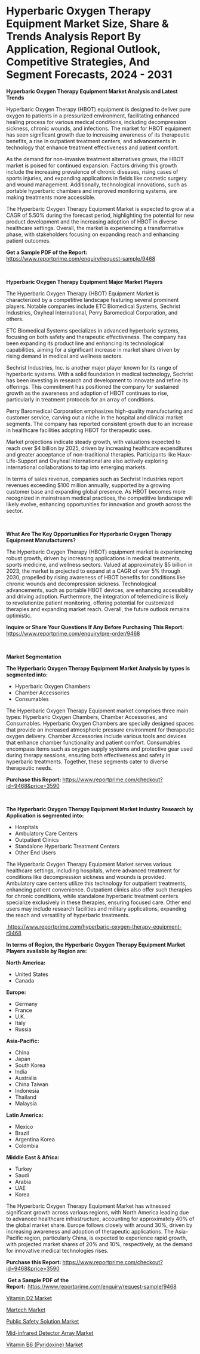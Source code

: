 <p><h1>Hyperbaric Oxygen Therapy Equipment Market Size, Share & Trends Analysis Report By Application, Regional Outlook, Competitive Strategies, And Segment Forecasts, 2024 - 2031</h1></p><p><strong>Hyperbaric Oxygen Therapy Equipment Market Analysis and Latest Trends</strong></p>
<p><p>Hyperbaric Oxygen Therapy (HBOT) equipment is designed to deliver pure oxygen to patients in a pressurized environment, facilitating enhanced healing process for various medical conditions, including decompression sickness, chronic wounds, and infections. The market for HBOT equipment has seen significant growth due to increasing awareness of its therapeutic benefits, a rise in outpatient treatment centers, and advancements in technology that enhance treatment effectiveness and patient comfort.</p><p>As the demand for non-invasive treatment alternatives grows, the HBOT market is poised for continued expansion. Factors driving this growth include the increasing prevalence of chronic diseases, rising cases of sports injuries, and expanding applications in fields like cosmetic surgery and wound management. Additionally, technological innovations, such as portable hyperbaric chambers and improved monitoring systems, are making treatments more accessible.</p><p>The Hyperbaric Oxygen Therapy Equipment Market is expected to grow at a CAGR of 5.50% during the forecast period, highlighting the potential for new product development and the increasing adoption of HBOT in diverse healthcare settings. Overall, the market is experiencing a transformative phase, with stakeholders focusing on expanding reach and enhancing patient outcomes.</p></p>
<p><strong>Get a Sample PDF of the Report:&nbsp;</strong> <a href="https://www.reportprime.com/enquiry/request-sample/9468">https://www.reportprime.com/enquiry/request-sample/9468</a></p>
<p>&nbsp;</p>
<p><strong>Hyperbaric Oxygen Therapy Equipment Major Market Players</strong></p>
<p><p>The Hyperbaric Oxygen Therapy (HBOT) Equipment Market is characterized by a competitive landscape featuring several prominent players. Notable companies include ETC Biomedical Systems, Sechrist Industries, Oxyheal International, Perry Baromedical Corporation, and others. </p><p>ETC Biomedical Systems specializes in advanced hyperbaric systems, focusing on both safety and therapeutic effectiveness. The company has been expanding its product line and enhancing its technological capabilities, aiming for a significant increase in market share driven by rising demand in medical and wellness sectors.</p><p>Sechrist Industries, Inc. is another major player known for its range of hyperbaric systems. With a solid foundation in medical technology, Sechrist has been investing in research and development to innovate and refine its offerings. This commitment has positioned the company for sustained growth as the awareness and adoption of HBOT continues to rise, particularly in treatment protocols for an array of conditions.</p><p>Perry Baromedical Corporation emphasizes high-quality manufacturing and customer service, carving out a niche in the hospital and clinical market segments. The company has reported consistent growth due to an increase in healthcare facilities adopting HBOT for therapeutic uses.</p><p>Market projections indicate steady growth, with valuations expected to reach over $4 billion by 2025, driven by increasing healthcare expenditures and greater acceptance of non-traditional therapies. Participants like Haux-Life-Support and Oxyheal International are also actively exploring international collaborations to tap into emerging markets.</p><p>In terms of sales revenue, companies such as Sechrist Industries report revenues exceeding $100 million annually, supported by a growing customer base and expanding global presence. As HBOT becomes more recognized in mainstream medical practices, the competitive landscape will likely evolve, enhancing opportunities for innovation and growth across the sector.</p></p>
<p>&nbsp;</p>
<p><strong>What Are The Key Opportunities For Hyperbaric Oxygen Therapy Equipment Manufacturers?</strong></p>
<p><p>The Hyperbaric Oxygen Therapy (HBOT) equipment market is experiencing robust growth, driven by increasing applications in medical treatments, sports medicine, and wellness sectors. Valued at approximately $5 billion in 2023, the market is projected to expand at a CAGR of over 5% through 2030, propelled by rising awareness of HBOT benefits for conditions like chronic wounds and decompression sickness. Technological advancements, such as portable HBOT devices, are enhancing accessibility and driving adoption. Furthermore, the integration of telemedicine is likely to revolutionize patient monitoring, offering potential for customized therapies and expanding market reach. Overall, the future outlook remains optimistic.</p></p>
<p><strong>Inquire or Share Your Questions If Any Before Purchasing This Report:</strong> <a href="https://www.reportprime.com/enquiry/pre-order/9468">https://www.reportprime.com/enquiry/pre-order/9468</a></p>
<p>&nbsp;</p>
<p><strong>Market Segmentation</strong></p>
<p><strong>The Hyperbaric Oxygen Therapy Equipment Market Analysis by types is segmented into:</strong></p>
<p><ul><li>Hyperbaric Oxygen Chambers</li><li>Chamber Accessories</li><li>Consumables</li></ul></p>
<p><p>The Hyperbaric Oxygen Therapy Equipment market comprises three main types: Hyperbaric Oxygen Chambers, Chamber Accessories, and Consumables. Hyperbaric Oxygen Chambers are specially designed spaces that provide an increased atmospheric pressure environment for therapeutic oxygen delivery. Chamber Accessories include various tools and devices that enhance chamber functionality and patient comfort. Consumables encompass items such as oxygen supply systems and protective gear used during therapy sessions, ensuring both effectiveness and safety in hyperbaric treatments. Together, these segments cater to diverse therapeutic needs.</p></p>
<p><strong>Purchase this Report:&nbsp;</strong><a href="https://www.reportprime.com/checkout?id=9468&price=3590">https://www.reportprime.com/checkout?id=9468&price=3590</a></p>
<p>&nbsp;</p>
<p><strong>The Hyperbaric Oxygen Therapy Equipment Market Industry Research by Application is segmented into:</strong></p>
<p><ul><li>Hospitals</li><li>Ambulatory Care Centers</li><li>Outpatient Clinics</li><li>Standalone Hyperbaric Treatment Centers</li><li>Other End Users</li></ul></p>
<p><p>The Hyperbaric Oxygen Therapy Equipment Market serves various healthcare settings, including hospitals, where advanced treatment for conditions like decompression sickness and wounds is provided. Ambulatory care centers utilize this technology for outpatient treatments, enhancing patient convenience. Outpatient clinics also offer such therapies for chronic conditions, while standalone hyperbaric treatment centers specialize exclusively in these therapies, ensuring focused care. Other end users may include research facilities and military applications, expanding the reach and versatility of hyperbaric treatments.</p></p>
<p><a href="https://www.reportprime.com/hyperbaric-oxygen-therapy-equipment-r9468">&nbsp;https://www.reportprime.com/hyperbaric-oxygen-therapy-equipment-r9468</a></p>
<p><strong>In terms of Region, the Hyperbaric Oxygen Therapy Equipment Market Players available by Region are:</strong></p>
<p>
    <p> <strong> North America: </strong>
        <ul>
            <li>United States</li>
            <li>Canada</li>
        </ul>
        </p> 
    <p> <strong> Europe: </strong>
        <ul>
            <li>Germany</li>
            <li>France</li>
            <li>U.K.</li>
            <li>Italy</li>
            <li>Russia</li>
        </ul>
        </p> 
    <p> <strong> Asia-Pacific: </strong>
        <ul>
            <li>China</li>
            <li>Japan</li>
            <li>South Korea</li>
            <li>India</li>
            <li>Australia</li>
            <li>China Taiwan</li>
            <li>Indonesia</li>
            <li>Thailand</li>
            <li>Malaysia</li>
        </ul>
        </p> 
    <p> <strong> Latin America: </strong>
        <ul>
            <li>Mexico</li>
            <li>Brazil</li>
            <li>Argentina Korea</li>
            <li>Colombia</li>
        </ul>
        </p> 
    <p> <strong> Middle East & Africa: </strong>
        <ul>
            <li>Turkey</li>
            <li>Saudi</li>
            <li>Arabia</li>
            <li>UAE</li>
            <li>Korea</li>
        </ul>
    </p>
    </p>
<p><p>The Hyperbaric Oxygen Therapy Equipment Market has witnessed significant growth across various regions, with North America leading due to advanced healthcare infrastructure, accounting for approximately 40% of the global market share. Europe follows closely with around 30%, driven by increasing awareness and adoption of therapeutic applications. The Asia-Pacific region, particularly China, is expected to experience rapid growth, with projected market shares of 20% and 10%, respectively, as the demand for innovative medical technologies rises.</p></p>
<p><strong>Purchase this Report: </strong><a href="https://www.reportprime.com/checkout?id=9468&price=3590">https://www.reportprime.com/checkout?id=9468&price=3590</a></p>
<p>&nbsp;<strong>Get a Sample PDF of the Report:&nbsp;&nbsp;</strong><a href="https://www.reportprime.com/enquiry/request-sample/9468">https://www.reportprime.com/enquiry/request-sample/9468</a></p>
<p><strong></strong></p>
<p><p><a href="https://issuu.com/reportprime-2/docs/vitamin-d2-market-size-2030.pptx_d0d93002cc5188">Vitamin D2 Market</a></p><p><a href="https://www.linkedin.com/pulse/market-forecasting-change-global-martech-dynamics-future-trends-gdy6f?trackingId=%2FJ6g5ib6Td2TSQXalTvDOA%3D%3D">Martech Market</a></p><p><a href="https://www.linkedin.com/pulse/public-safety-solution-market-size-growing-cagr-119-report-covers-iwpmf?trackingId=LSCS0HtCTN%2BErPByvw5nFQ%3D%3D">Public Safety Solution Market</a></p><p><a href="https://medium.com/@michaclxzdf/the-market-for-mid-infrared-detector-array-market-is-examined-in-this-report-along-with-the-efe981f7ba2c">Mid-infrared Detector Array Market</a></p><p><a href="https://issuu.com/reportprime-2/docs/vitamin-b6-pyridoxine-market-size-2_f3f05439e3abd6">Vitamin B6 (Pyridoxine) Market</a></p></p>